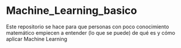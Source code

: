 # Machine_Learning_basico
Este repositorio se hace para que personas con poco conocimiento matemático empiecen a entender (lo que se puede) de qué es y cómo aplicar Machine Learning
